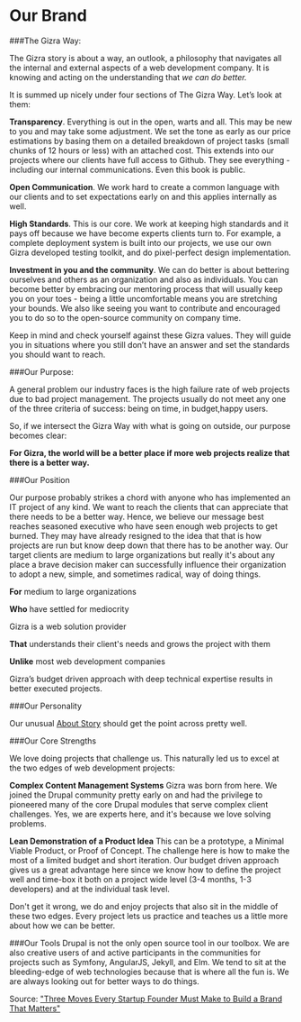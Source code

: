 # Our Brand

###The Gizra Way:

The Gizra story is about a way, an outlook, a philosophy that navigates all the internal and external aspects of a web development company. It is knowing and acting on the understanding that *we can do better.*

It is summed up nicely under four sections of The Gizra Way. Let’s look at them:

**Transparency**.  Everything is out in the open, warts and all.  This may be new to you and may take some adjustment. We set the tone as early as our price estimations by basing them on a detailed breakdown of project tasks (small chunks of 12 hours or less) with an attached cost.  This extends into our projects where our clients have full access to Github. They see everything - including our internal communications. Even this book is public. 

**Open Communication**. We work hard to create a common language with our clients and to set expectations early on and this applies internally as well.  

**High Standards**. This is our core. We work at keeping high standards and it pays off because we have become experts clients turn to. For example, a complete deployment system is built into our projects, we use our own Gizra developed testing toolkit, and do pixel-perfect design implementation.

**Investment in you and the community**. We can do better is about bettering ourselves and others as an organization and also as individuals.  You can become better by embracing our mentoring process that will usually keep you on your toes - being a little uncomfortable means you are stretching your bounds.  We also like seeing you want to contribute and encouraged you to do so to the open-source community on company time.

Keep in mind and check yourself against these Gizra values. They will guide you in situations where you still don’t have an answer and set the standards you should want to reach.

###Our Purpose:

A general problem our industry faces is the high failure rate of web projects due to bad project management. The projects usually do not meet any one of the three criteria of success: being on time, in budget,happy users. 

So, if we intersect the Gizra Way with what is going on outside, our purpose becomes clear:

**For Gizra, the world will be a better place if more web projects realize that there is a better way.**

###Our Position

Our purpose probably strikes a chord with anyone who has implemented an IT project of any kind.  We want to reach the clients that can appreciate that there needs to be a better way.  Hence, we believe our message best reaches seasoned executive who have seen enough web projects to get burned. They may have already resigned to the idea that that is how projects are run but know deep down that there has to be another way. Our target clients are medium to large organizations but really it's about any place a brave decision maker can successfully influence their organization to adopt a new, simple, and sometimes radical, way of doing things.

**For** medium to large organizations

**Who** have settled for mediocrity

Gizra is a web solution provider

**That** understands their client's needs and grows the project with them

**Unlike** most web development companies

Gizra’s budget driven approach with deep technical expertise results in better executed projects.

###Our Personality

Our unusual [About Story](http://www.gizra.com/content/the-about-story/) should get the point across pretty well.

###Our Core Strengths

We love doing projects that challenge us. This naturally led us to excel at the two edges of web development projects:

**Complex Content Management Systems** Gizra was born from here. We joined the Drupal community pretty early on and had the privilege to pioneered many of the core Drupal modules that serve complex client challenges.  Yes, we are experts here, and it's because we love solving problems.

**Lean Demonstration of a Product Idea** This can be a prototype, a Minimal Viable Product, or Proof of Concept. The challenge here is how to make the most of a limited budget and short iteration. Our budget driven approach gives us a great advantage here since we know how to define the project well and time-box it both on a project wide level (3-4 months, 1-3 developers) and at the individual task level.

Don't get it wrong, we do and enjoy projects that also sit in the middle of these two edges. Every project lets us practice and teaches us a little more about how we can be better.

###Our Tools
Drupal is not the only open source tool in our toolbox. We are also creative users of and active participants in the communities for projects such as Symfony, AngularJS, Jekyll, and Elm. We tend to sit at the bleeding-edge of web technologies because that is where all the fun is. We are always looking out for better ways to do things.

Source: ["Three Moves Every Startup Founder Must Make to Build a Brand That Matters"](http://firstround.com/review/three-moves-every-startup-founder-must-make-to-build-a-brand-that-matters/)
